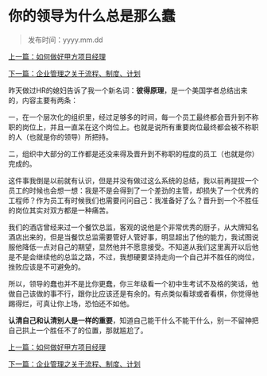 # 你的领导为什么总是那么蠢

>发布时间：yyyy.mm.dd

[上一篇：如何做好甲方项目经理](/work/article6)

[下一篇：企业管理之关于流程、制度、计划](/work/article8)

昨天做过HR的媳妇告诉了我一个新名词：**彼得原理**，是一个美国学者总结出来的，内容主要有两条：

 一，在一个层次化的组织里，经过足够多的时间，每一个员工最终都会晋升到不称职的岗位上，并且一直呆在这个岗位上。也就是说所有重要岗位最终都会被不称职的人（也就是你的领导）所把持。 

二，组织中大部分的工作都是还没来得及晋升到不称职的程度的员工（也就是你）完成的。 

这件事我倒是以前就有认识，但是并没有做过这么系统的总结，我以前再提拔一个员工的时候也会想一想：我是不是会得到了一个差劲的主管，却损失了一个优秀的工程师？作为员工有时候我们也需要问问自己：我准备好了么？晋升到一个不胜任的岗位其实对双方都是一种痛苦。 

我们的酒店曾经来过一个餐饮总监，客观的说他是个非常优秀的厨子，从大牌知名酒店出来的，但是当餐饮总监需要管好人管好事，明显超出了他的能力，我试图说服他降低一点对自己的期望，显然他并不愿意接受。不知道从我们这里离开以后他是不是会继续他的总监之路，不过，我想硬要坚持走向一个自己并不胜任的岗位，挫败应该是不可避免的。 

所以，领导的蠢也并不是比你更蠢，你三年级看一个初中生考试不及格的笑话，他做自己该做的事不行，跟你比应该还是有余的。有点类似看球或者看棋，你觉得他踢得烂，可真让你上场，恐怕还不如他。 

**认清自己和认清别人是一样的重要**，知道自己能干什么不能干什么，别一不留神把自己拱上一个胜任不了的位置，那就尴尬了。

[上一篇：如何做好甲方项目经理](/work/article6)

[下一篇：企业管理之关于流程、制度、计划](/work/article8)


















​     












